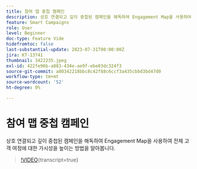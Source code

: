 ```yaml
---
title: 참여 맵 중첩 캠페인
description: 상호 연결되고 깊이 중첩된 캠페인을 해독하여 Engagement Map을 사용하여 전체 고객 여정에 대한 가시성을 높이는 방법을 알아봅니다.
feature: Smart Campaigns
role: User
level: Beginner
doc-type: Feature Vide
hidefromtoc: false
last-substantial-update: 2023-07-31T00:00:00Z
jira: KT-13741
thumbnail: 3422235.jpeg
exl-id: 422fe96b-a883-434e-ae9f-ebe03dc324f3
source-git-commit: a80342218bbc8c42f88c6ccf3a435cbbd3bd47d0
workflow-type: tm+mt
source-wordcount: '52'
ht-degree: 0%

---
```


# 참여 맵 중첩 캠페인

상호 연결되고 깊이 중첩된 캠페인을 해독하여 Engagement Map을 사용하여 전체 고객 여정에 대한 가시성을 높이는 방법을 알아봅니다.

>[!VIDEO](https://video.tv.adobe.com/v/3422235/?learn=on){transcript=true}
